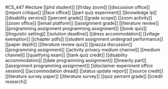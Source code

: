 #CS_447
#lecture
[[phd student]]
[[friday zoom]]
[[discussion office]]
[[report critique]]
[[face office]]
[[part quiz experiment]]
[[knowledge lp]]
[[disability service]]
[[percent grade]]
[[grade scope]]
[[zoom activity]]
[[zoom office]]
[[email platform]]
[[assignment grade]]
[[literature review]]
[[programming assignment programming assignment]]
[[book quiz]]
[[linguistic setting]]
[[solution deadline]]
[[dress accommodation]]
[[village exemption]]
[[chapter pdfs]]
[[student assignment undergrad performance]]
[[paper depth]]
[[literature review quiz]]
[[piazza discussion]]
[[programming assignment]]
[[activity privacy medium channel]]
[[medium channel]]
[[qualifying exam]]
[[tank quiz credit]]
[[disability accommodation]]
[[date programming assignment]]
[[linearity part]]
[[assignment programming assignment]]
[[disclaimer experiment office session]]
[[accommodation dread]]
[[status update report]]
[[source credit]]
[[literature survey paper]]
[[literature survey]]
[[quiz percent grade]]
[[credit research]]
